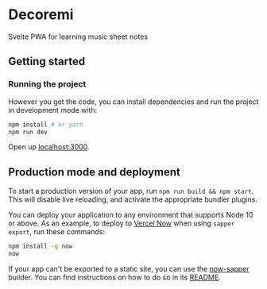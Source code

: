 # Decoremi

Svelte PWA for learning music sheet notes


## Getting started

### Running the project

However you get the code, you can install dependencies and run the project in development mode with:

```bash
npm install # or yarn
npm run dev
```

Open up [localhost:3000](http://localhost:3000).

## Production mode and deployment

To start a production version of your app, run `npm run build && npm start`. This will disable live reloading, and activate the appropriate bundler plugins.

You can deploy your application to any environment that supports Node 10 or above. As an example, to deploy to [Vercel Now](https://vercel.com) when using `sapper export`, run these commands:

```bash
npm install -g now
now
```

If your app can't be exported to a static site, you can use the [now-sapper](https://github.com/thgh/now-sapper) builder. You can find instructions on how to do so in its [README](https://github.com/thgh/now-sapper#basic-usage).
